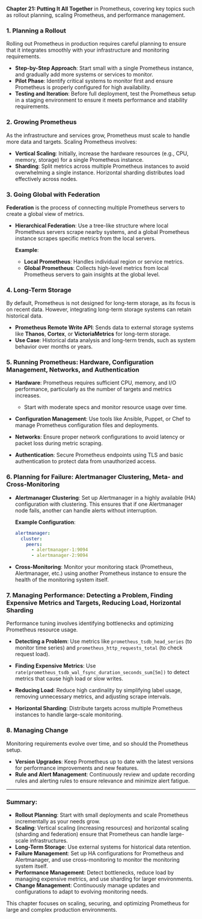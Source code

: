 **Chapter 21: Putting It All Together** in Prometheus, covering key topics such as rollout planning, scaling Prometheus, and performance management.

### **1. Planning a Rollout**
Rolling out Prometheus in production requires careful planning to ensure that it integrates smoothly with your infrastructure and monitoring requirements.

- **Step-by-Step Approach**: Start small with a single Prometheus instance, and gradually add more systems or services to monitor.
- **Pilot Phase**: Identify critical systems to monitor first and ensure Prometheus is properly configured for high availability.
- **Testing and Iteration**: Before full deployment, test the Prometheus setup in a staging environment to ensure it meets performance and stability requirements.

### **2. Growing Prometheus**
As the infrastructure and services grow, Prometheus must scale to handle more data and targets. Scaling Prometheus involves:
  
- **Vertical Scaling**: Initially, increase the hardware resources (e.g., CPU, memory, storage) for a single Prometheus instance.
- **Sharding**: Split metrics across multiple Prometheus instances to avoid overwhelming a single instance. Horizontal sharding distributes load effectively across nodes.

### **3. Going Global with Federation**
**Federation** is the process of connecting multiple Prometheus servers to create a global view of metrics.

- **Hierarchical Federation**: Use a tree-like structure where local Prometheus servers scrape nearby systems, and a global Prometheus instance scrapes specific metrics from the local servers.
  
  **Example**:
  - **Local Prometheus**: Handles individual region or service metrics.
  - **Global Prometheus**: Collects high-level metrics from local Prometheus servers to gain insights at the global level.

### **4. Long-Term Storage**
By default, Prometheus is not designed for long-term storage, as its focus is on recent data. However, integrating long-term storage systems can retain historical data.

- **Prometheus Remote Write API**: Sends data to external storage systems like **Thanos**, **Cortex**, or **VictoriaMetrics** for long-term storage.
- **Use Case**: Historical data analysis and long-term trends, such as system behavior over months or years.

### **5. Running Prometheus: Hardware, Configuration Management, Networks, and Authentication**
- **Hardware**: Prometheus requires sufficient CPU, memory, and I/O performance, particularly as the number of targets and metrics increases.
  - Start with moderate specs and monitor resource usage over time.
  
- **Configuration Management**: Use tools like Ansible, Puppet, or Chef to manage Prometheus configuration files and deployments.
  
- **Networks**: Ensure proper network configurations to avoid latency or packet loss during metric scraping.
  
- **Authentication**: Secure Prometheus endpoints using TLS and basic authentication to protect data from unauthorized access.

### **6. Planning for Failure: Alertmanager Clustering, Meta- and Cross-Monitoring**
- **Alertmanager Clustering**: Set up Alertmanager in a highly available (HA) configuration with clustering. This ensures that if one Alertmanager node fails, another can handle alerts without interruption.
  
  **Example Configuration**:
  ```yaml
  alertmanager:
    cluster:
      peers:
        - alertmanager-1:9094
        - alertmanager-2:9094
  ```
  
- **Cross-Monitoring**: Monitor your monitoring stack (Prometheus, Alertmanager, etc.) using another Prometheus instance to ensure the health of the monitoring system itself.

### **7. Managing Performance: Detecting a Problem, Finding Expensive Metrics and Targets, Reducing Load, Horizontal Sharding**
Performance tuning involves identifying bottlenecks and optimizing Prometheus resource usage.

- **Detecting a Problem**: Use metrics like `prometheus_tsdb_head_series` (to monitor time series) and `prometheus_http_requests_total` (to check request load).
  
- **Finding Expensive Metrics**: Use `rate(prometheus_tsdb_wal_fsync_duration_seconds_sum[5m])` to detect metrics that cause high load or slow writes.
  
- **Reducing Load**: Reduce high cardinality by simplifying label usage, removing unnecessary metrics, and adjusting scrape intervals.
  
- **Horizontal Sharding**: Distribute targets across multiple Prometheus instances to handle large-scale monitoring.

### **8. Managing Change**
Monitoring requirements evolve over time, and so should the Prometheus setup.

- **Version Upgrades**: Keep Prometheus up to date with the latest versions for performance improvements and new features.
- **Rule and Alert Management**: Continuously review and update recording rules and alerting rules to ensure relevance and minimize alert fatigue.

---

### Summary:
- **Rollout Planning**: Start with small deployments and scale Prometheus incrementally as your needs grow.
- **Scaling**: Vertical scaling (increasing resources) and horizontal scaling (sharding and federation) ensure that Prometheus can handle large-scale infrastructures.
- **Long-Term Storage**: Use external systems for historical data retention.
- **Failure Management**: Set up HA configurations for Prometheus and Alertmanager, and use cross-monitoring to monitor the monitoring system itself.
- **Performance Management**: Detect bottlenecks, reduce load by managing expensive metrics, and use sharding for larger environments.
- **Change Management**: Continuously manage updates and configurations to adapt to evolving monitoring needs. 

This chapter focuses on scaling, securing, and optimizing Prometheus for large and complex production environments.